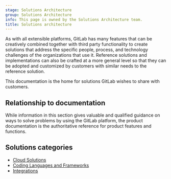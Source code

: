 ```yaml
---
stage: Solutions Architecture
group: Solutions Architecture
info: This page is owned by the Solutions Architecture team.
title: Solutions architecture
---
```


As with all extensible platforms, GitLab has many features that can be creatively combined together with third party functionality to create solutions that address the specific people, process, and technology challenges of the organizations that use it. Reference solutions and implementations can also be crafted at a more general level so that they can be adopted and customized by customers with similar needs to the reference solution.

This documentation is the home for solutions GitLab wishes to share with customers.

## Relationship to documentation

While information in this section gives valuable and qualified guidance on ways to solve problems by using the GitLab platform, the product documentation is the authoritative reference for product features and functions.

## Solutions categories

- [Cloud Solutions](cloud/_index.md)
- [Coding Languages and Frameworks](languages/_index.md)
- [Integrations](integrations/_index.md)

